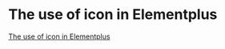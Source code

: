# The use of icon in Elementplus
[The use of icon in Elementplus](https://aiwithcloud.com/2022/09/15/the_use_of_icon_in_elementplus/)
